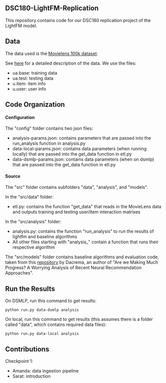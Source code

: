 ## DSC180-LightFM-Replication

This repository contains code for our DSC180 replication project of the LightFM model.

## Data
The data used is the [Movielens 100k dataset](https://grouplens.org/datasets/movielens/100k/).

See [here](http://files.grouplens.org/datasets/movielens/ml-100k-README.txt) for a detailed description of the data. We use the files:
- ua.base: training data
- ua.test: testing data
- u.item: item info
- u.user: user info

## Code Organization

#### Configuration
The "config" folder contains two json files:
- analysis-params.json: contains parameters that are passed into the run_analysis function in analysis.py
- data-local-params.json: contains data parameters (when running locally) that are passed into the get_data function in etl.py
- data-dsmlp-params.json: contains data parameters (when on dsmlp) that are passed into the get_data function in etl.py

#### Source
The "src" folder contains subfolders "data", "analysis", and "models".

In the "src/data" folder:
- etl.py: contains the function "get_data" that reads in the MovieLens data and outputs training and testing user/item interaction matrixes

In the "src/analysis" folder:
- analysis.py: contains the function "run_analysis" to run the results of lightfm and baseline algorithms
- All other files starting with "analysis_" contain a function that runs their respective algorithm

The "src/models" folder contains baseline algorithms and evaluation code, taken from this [repository](https://github.com/MaurizioFD/RecSys2019_DeepLearning_Evaluation) by Dacrema, an author of "Are we Making Much Progress? A Worrying Analysis of Recent Neural Recommendation Approaches".

## Run the Results
On DSMLP, run this command to get results:
```console
python run.py data-dsmlp analysis
```

On local, run this command to get results (this assumes there is a folder called "data", which contains required data files):
```console
python run.py data-local analysis
```

## Contributions
Checkpoint 1:
- Amanda: data ingestion pipeline
- Sarat: introduction
